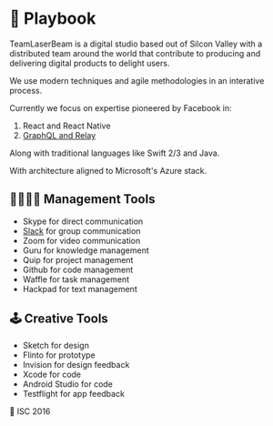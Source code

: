 # 🔫 Playbook 

TeamLaserBeam is a digital studio based out of Silcon Valley with a distributed team around the world that contribute to producing and delivering digital products to delight users.

We use modern techniques and agile methodologies in an interative process.

Currently we focus on expertise pioneered by Facebook in:

1. React and React Native
2. [GraphQL and Relay](GraphQL.md)

Along with traditional languages like Swift 2/3 and Java.

With architecture aligned to Microsoft's Azure stack.

## 👨‍👩‍👦‍👦 Management Tools

- Skype for direct communication
- [Slack](Slack.md) for group communication
- Zoom for video communication
- Guru for knowledge management
- Quip for project management
- Github for code management
- Waffle for task management
- Hackpad for text management

## 🕹 Creative Tools

- Sketch for design
- Flinto for prototype
- Invision for design feedback
- Xcode for code
- Android Studio for code 
- Testflight for app feedback

🙌 ISC 2016